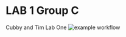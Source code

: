 # LAB 1 Group C
Cubby and Tim Lab One
![example workflow](https://https://github.com/uofu-adv-emb-25/Lab1_GroupC/actions/workflows/main.yml/badge.svg)